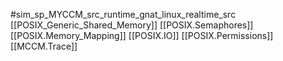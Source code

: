 #sim_sp_MYCCM_src_runtime_gnat_linux_realtime_src
[[POSIX_Generic_Shared_Memory]]
[[POSIX.Semaphores]]
[[POSIX.Memory_Mapping]]
[[POSIX.IO]]
[[POSIX.Permissions]]
[[MCCM.Trace]]

